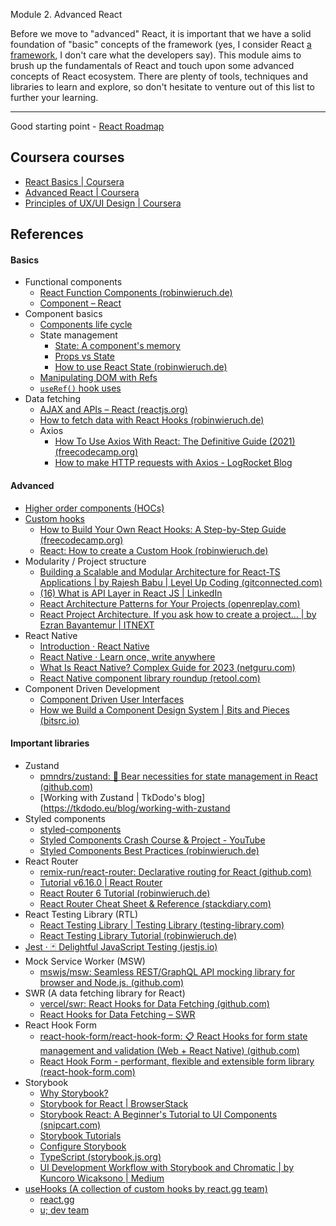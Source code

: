 Module 2. Advanced React

Before we move to "advanced" React, it is important that we have a solid foundation of "basic" concepts of the framework (yes, I consider React [a framework](https://khalilstemmler.com/blogs/frontend/using-react-as-a-framework/), I don't care what the developers say). This module aims to brush up the fundamentals of React and touch upon some advanced concepts of React ecosystem. There are plenty of tools, techniques and libraries to learn and explore, so don't hesitate to venture out of this list to further your learning.

---

Good starting point - [React Roadmap](https://roadmap.sh/react)

## Coursera courses 
- [React Basics | Coursera](https://www.coursera.org/learn/react-basics?specialization=meta-front-end-developer)
- [Advanced React | Coursera](https://www.coursera.org/learn/advanced-react?specialization=meta-front-end-developer)
- [Principles of UX/UI Design | Coursera](https://www.coursera.org/learn/principles-of-ux-ui-design?specialization=meta-front-end-developer)

## References
#### Basics
- Functional components
	- [React Function Components (robinwieruch.de)](https://www.robinwieruch.de/react-function-component/)
	- [Component – React](https://react.dev/reference/react/Component)
- Component basics
	- [Components life cycle](https://react.dev/learn/lifecycle-of-reactive-effects)
	- State management
		- [State: A component's memory](https://react.dev/learn/state-a-components-memory)
		- [Props vs State](https://www.robinwieruch.de/react-pass-props-to-component/)
		- [How to use React State (robinwieruch.de)](https://www.robinwieruch.de/react-state/)
	- [Manipulating DOM with Refs](https://react.dev/learn/manipulating-the-dom-with-refs)
	- [`useRef()` hook uses](https://dmitripavlutin.com/react-useref/)
- Data fetching
	- [AJAX and APIs – React (reactjs.org)](https://legacy.reactjs.org/docs/faq-ajax.html)
	- [How to fetch data with React Hooks (robinwieruch.de)](https://www.robinwieruch.de/react-hooks-fetch-data/)
	- Axios
		- [How To Use Axios With React: The Definitive Guide (2021) (freecodecamp.org)](https://www.freecodecamp.org/news/how-to-use-axios-with-react/)
		- [How to make HTTP requests with Axios - LogRocket Blog](https://blog.logrocket.com/how-to-make-http-requests-like-a-pro-with-axios/#why)

#### Advanced

- [Higher order components (HOCs)](https://www.robinwieruch.de/react-higher-order-components/)
- [Custom hooks](https://react.dev/learn/reusing-logic-with-custom-hooks)
	- [How to Build Your Own React Hooks: A Step-by-Step Guide (freecodecamp.org)](https://www.freecodecamp.org/news/how-to-create-react-hooks/)
	- [React: How to create a Custom Hook (robinwieruch.de)](https://www.robinwieruch.de/react-custom-hook/)
- Modularity / Project structure 
	- [Building a Scalable and Modular Architecture for React-TS Applications | by Rajesh Babu | Level Up Coding (gitconnected.com)](https://levelup.gitconnected.com/building-a-scalable-and-modular-architecture-for-react-ts-applications-e1d917250e04)
	- [(16) What is API Layer in React JS | LinkedIn](https://www.linkedin.com/pulse/what-api-layer-react-js-sarmad-faixan/)
	- [React Architecture Patterns for Your Projects (openreplay.com)](https://blog.openreplay.com/react-architecture-patterns-for-your-projects/)
	- [React Project Architecture. If you ask how to create a project… | by Ezran Bayantemur | ITNEXT](https://itnext.io/react-project-architecture-641da390ebe7)
- React Native
	- [Introduction · React Native](https://reactnative.dev/docs/getting-started)
	- [React Native · Learn once, write anywhere](https://reactnative.dev/)
	- [What Is React Native? Complex Guide for 2023 (netguru.com)](https://www.netguru.com/glossary/react-native)
	- [React Native component library roundup (retool.com)](https://retool.com/blog/react-native-component-library-roundup/)
- Component Driven Development
	- [Component Driven User Interfaces](https://www.componentdriven.org/)
	- [How we Build a Component Design System | Bits and Pieces (bitsrc.io)](https://blog.bitsrc.io/how-we-build-our-design-system-15713a1f1833)

#### Important libraries

- Zustand
	- [pmndrs/zustand: 🐻 Bear necessities for state management in React (github.com)](https://github.com/pmndrs/zustand)
	- [Working with Zustand | TkDodo's blog](https://tkdodo.eu/blog/working-with-zustand
- Styled components
	- [styled-components](https://styled-components.com/)
	- [Styled Components Crash Course & Project - YouTube](https://www.youtube.com/watch?v=02zO0hZmwnw)
	- [Styled Components Best Practices (robinwieruch.de)](https://www.robinwieruch.de/styled-components/)
- React Router
	- [remix-run/react-router: Declarative routing for React (github.com)](https://github.com/remix-run/react-router)
	- [Tutorial v6.16.0 | React Router](https://reactrouter.com/en/main/start/tutorial)
	- [React Router 6 Tutorial (robinwieruch.de)](https://www.robinwieruch.de/react-router/)
	- [React Router Cheat Sheet & Reference (stackdiary.com)](https://stackdiary.com/tutorials/react-router-cheat-sheet-reference/)
- React Testing Library (RTL)
	- [React Testing Library | Testing Library (testing-library.com)](https://testing-library.com/docs/react-testing-library/intro/)
	- [React Testing Library Tutorial (robinwieruch.de)](https://www.robinwieruch.de/react-testing-library/)
- [Jest · 🃏 Delightful JavaScript Testing (jestjs.io)](https://jestjs.io/)
- Mock Service Worker (MSW)
	- [mswjs/msw: Seamless REST/GraphQL API mocking library for browser and Node.js. (github.com)](https://github.com/mswjs/msw)
- SWR (A data fetching library for React)
	- [vercel/swr: React Hooks for Data Fetching (github.com)](https://github.com/vercel/swr)
	- [React Hooks for Data Fetching – SWR](https://swr.vercel.app/)
- React Hook Form
	- [react-hook-form/react-hook-form: 📋 React Hooks for form state management and validation (Web + React Native) (github.com)](https://github.com/react-hook-form/react-hook-form)
	- [React Hook Form - performant, flexible and extensible form library (react-hook-form.com)](https://react-hook-form.com/)
- Storybook
	- [Why Storybook?](https://storybook.js.org/docs/react/get-started/why-storybook)
	- [Storybook for React | BrowserStack](https://www.browserstack.com/guide/storybook-for-react)
	- [Storybook React: A Beginner's Tutorial to UI Components (snipcart.com)](https://snipcart.com/blog/storybook-react-tutorial-example)
	- [Storybook Tutorials](https://storybook.js.org/tutorials/intro-to-storybook/react/en/get-started/)
	- [Configure Storybook](https://storybook.js.org/docs/react/configure/overview#configure-story-loading)
	- [TypeScript (storybook.js.org)](https://storybook.js.org/docs/react/configure/typescript)
	- [UI Development Workflow with Storybook and Chromatic | by Kuncoro Wicaksono | Medium](https://kuncorowicaksono.medium.com/ui-development-workflow-with-storybook-and-chromatic-238d843725e9)
 - [useHooks (A collection of custom hooks by react.gg team)](https://github.com/uidotdev/usehooks)
 	- [react.gg](https://react.gg/#register)
  	- [u; dev team](https://ui.dev/)
